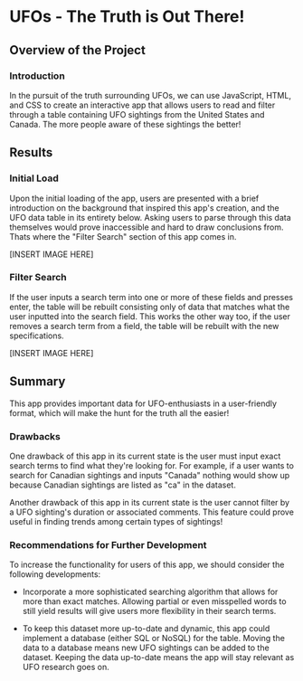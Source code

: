 # UFOs - The Truth is Out There!

## Overview of the Project

### Introduction

In the pursuit of the truth surrounding UFOs, we can use JavaScript, HTML, and CSS to create an interactive app that allows users to read and filter through a table containing UFO sightings from the United States and Canada. The more people aware of these sightings the better!

## Results

### Initial Load

Upon the initial loading of the app, users are presented with a brief introduction on the background that inspired this app's creation, and the UFO data table in its entirety below. Asking users to parse through this data themselves would prove inaccessible and hard to draw conclusions from. Thats where the "Filter Search" section of this app comes in.

[INSERT IMAGE HERE]

### Filter Search

If the user inputs a search term into one or more of these fields and presses enter, the table will be rebuilt consisting only of data that matches what the user inputted into the search field. This works the other way too, if the user removes a search term from a field, the table will be rebuilt with the new specifications.

[INSERT IMAGE HERE]

## Summary

This app provides important data for UFO-enthusiasts in a user-friendly format, which will make the hunt for the truth all the easier!

### Drawbacks

One drawback of this app in its current state is the user must input exact search terms to find what they're looking for. For example, if a user wants to search for Canadian sightings and inputs "Canada" nothing would show up because Canadian sightings are listed as "ca" in the dataset.

Another drawback of this app in its current state is the user cannot filter by a UFO sighting's duration or associated comments. This feature could prove useful in finding trends among certain types of sightings!

### Recommendations for Further Development

To increase the functionality for users of this app, we should consider the following developments:

* Incorporate a more sophisticated searching algorithm that allows for more than exact matches. Allowing partial or even misspelled words to still yield results will give users more flexibility in their search terms.


* To keep this dataset more up-to-date and dynamic, this app could implement a database (either SQL or NoSQL) for the table. Moving the data to a database means new UFO sightings can be added to the dataset. Keeping the data up-to-date means the app will stay relevant as UFO research goes on.


